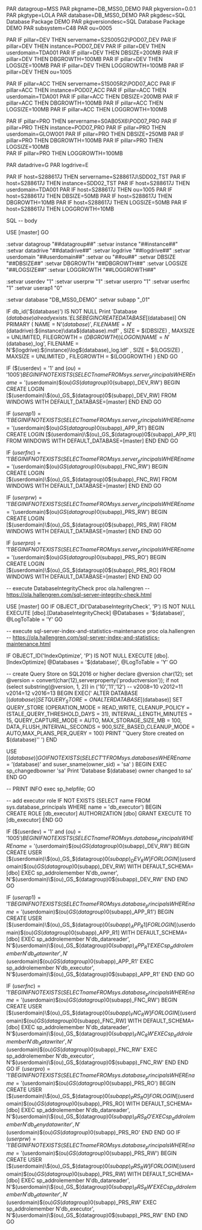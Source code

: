 PAR datagroup=MSS
PAR pkgname=DB_MSS0_DEMO
PAR pkgversion=0.0.1
PAR pkgtype=LOLA
PAR database=DB_MSS0_DEMO
PAR pkgdesc=SQL Database Package DEMO
PAR pkgversiondesc=SQL Database Package DEMO
PAR subsystem=C48
PAR ou=0005

PAR IF pillar=DEV THEN servername=S2S005G2\POD07_DEV
PAR IF pillar=DEV THEN instance=POD07_DEV
PAR IF pillar=DEV THEN userdomain=TDA001 
PAR IF pillar=DEV THEN DBSIZE=200MB 
PAR IF pillar=DEV THEN DBGROWTH=100MB 
PAR IF pillar=DEV THEN LOGSIZE=100MB 
PAR IF pillar=DEV THEN LOGGROWTH=100MB 
PAR IF pillar=DEV THEN ou=1005 

PAR IF pillar=ACC THEN servername=S1S005R2\POD07_ACC
PAR IF pillar=ACC THEN instance=POD07_ACC
PAR IF pillar=ACC THEN userdomain=TDA001 
PAR IF pillar=ACC THEN DBSIZE=200MB 
PAR IF pillar=ACC THEN DBGROWTH=100MB 
PAR IF pillar=ACC THEN LOGSIZE=100MB 
PAR IF pillar=ACC THEN LOGGROWTH=100MB

PAR IF pillar=PRO THEN servername=S0AB05X6\POD07_PRO
PAR IF pillar=PRO THEN instance=POD07_PRO
PAR IF pillar=PRO THEN userdomain=GLOW001 
PAR IF pillar=PRO THEN DBSIZE=250MB 
PAR IF pillar=PRO THEN DBGROWTH=100MB 
PAR IF pillar=PRO THEN LOGSIZE=100MB  
PAR IF pillar=PRO THEN LOGGROWTH=100MB 

PAR datadrive=G
PAR logdrive=E

PAR IF host=S288617J THEN servername=S288617J\SDD02_TST
PAR IF host=S288617J THEN instance=SDD02_TST
PAR IF host=S288617J THEN userdomain=TDA001 
PAR IF host=S288617J THEN ou=1005 
PAR IF host=S288617J THEN DBSIZE=50MB 
PAR IF host=S288617J THEN DBGROWTH=10MB 
PAR IF host=S288617J THEN LOGSIZE=50MB 
PAR IF host=S288617J THEN LOGGROWTH=10MB 

SQL
-- body

USE [master]
GO

:setvar datagroup "##datagroup##"
:setvar instance "##instance##"
:setvar datadrive "##datadrive##"
:setvar logdrive "##logdrive##"
:setvar userdomain "##userdomain##"
:setvar ou "##ou##"
:setvar DBSIZE "##DBSIZE##"
:setvar DBGROWTH "##DBGROWTH##"
:setvar LOGSIZE "##LOGSIZE##"
:setvar LOGGROWTH "##LOGGROWTH##"

:setvar userdev "1"
:setvar userprw "1"
:setvar userpro "1"
:setvar userfnc "1"
:setvar userap1 "0"

:setvar database "DB_MSS0_DEMO"
:setvar subapp "_01"

IF db_id('$(database)') IS NOT NULL
    Print 'Database $(database) already exists.'
ELSE
   BEGIN 
   CREATE DATABASE [$(database)] ON  PRIMARY 
  ( NAME = N'$(database) ', FILENAME = N'$(datadrive):\$(instance)\data\$(database).mdf' , SIZE = $(DBSIZE) , MAXSIZE = UNLIMITED, FILEGROWTH = $(DBGROWTH))
   LOG ON 
  ( NAME = N'$(database)_log', FILENAME = N'$(logdrive):\$(instance)\log\$(database)_log.ldf' , SIZE = $(LOGSIZE)  , MAXSIZE = UNLIMITED , FILEGROWTH = $(LOGGROWTH) )
   END
GO

IF ($(userdev) = '1' and $(ou) = '1005')
BEGIN  
IF NOT EXISTS(SELECT name FROM sys.server_principals WHERE name = '$(userdomain)\$(ou)_GS_$(datagroup)0$(subapp)_DEV_RW') 
   BEGIN  
   CREATE LOGIN [$(userdomain)\$(ou)_GS_$(datagroup)0$(subapp)_DEV_RW] FROM WINDOWS WITH DEFAULT_DATABASE=[master]
   END
END
GO

IF $(userap1) = '1'
BEGIN  
IF NOT EXISTS(SELECT name FROM sys.server_principals WHERE name = '$(userdomain)\$(ou)_GS_$(datagroup)0$(subapp)_APP_R1') 
   BEGIN  
   CREATE LOGIN [$(userdomain)\$(ou)_GS_$(datagroup)0$(subapp)_APP_R1] FROM WINDOWS WITH DEFAULT_DATABASE=[master]
   END
END
GO

IF $(userfnc) = '1'
BEGIN  
IF NOT EXISTS(SELECT name FROM sys.server_principals WHERE name = '$(userdomain)\$(ou)_GS_$(datagroup)0$(subapp)_FNC_RW') 
   BEGIN  
   CREATE LOGIN [$(userdomain)\$(ou)_GS_$(datagroup)0$(subapp)_FNC_RW] FROM WINDOWS WITH DEFAULT_DATABASE=[master]
   END
END
GO

IF $(userprw) = '1'
BEGIN  
IF NOT EXISTS(SELECT name FROM sys.server_principals WHERE name = '$(userdomain)\$(ou)_GS_$(datagroup)0$(subapp)_PRS_RW') 
   BEGIN  
   CREATE LOGIN [$(userdomain)\$(ou)_GS_$(datagroup)0$(subapp)_PRS_RW] FROM WINDOWS WITH DEFAULT_DATABASE=[master]
   END
END
GO 
  
IF $(userpro) = '1'
BEGIN  
IF NOT EXISTS(SELECT name FROM sys.server_principals WHERE name = '$(userdomain)\$(ou)_GS_$(datagroup)0$(subapp)_PRS_RO') 
   BEGIN  
   CREATE LOGIN [$(userdomain)\$(ou)_GS_$(datagroup)0$(subapp)_PRS_RO] FROM WINDOWS WITH DEFAULT_DATABASE=[master]
   END
END
GO 

-- execute DatabaseIntegrityCheck proc ola.hallengren
-- https://ola.hallengren.com/sql-server-integrity-check.html

USE [master]
GO
IF OBJECT_ID('DatabaseIntegrityCheck', 'P') IS NOT NULL
EXECUTE [dbo].[DatabaseIntegrityCheck] @Databases = '$(database)', @LogToTable = 'Y'
GO

-- execute sql-server-index-and-statistics-maintenance proc ola.hallengren
-- https://ola.hallengren.com/sql-server-index-and-statistics-maintenance.html

IF OBJECT_ID('IndexOptimize', 'P') IS NOT NULL
EXECUTE [dbo].[IndexOptimize] @Databases = '$(database)', @LogToTable = 'Y'
GO

-- create Query Store on SQL2016 or higher
declare @version char(12);
set     @version =  convert(char(12),serverproperty('productversion'));
if not (select substring(@version, 1, 2)) in ('10','11','12')      -- v2008=10 v2012=11 v2014=12 v2016=13
   BEGIN
   EXEC('
   ALTER DATABASE [$(database)] SET QUERY_STORE = ON
   ALTER DATABASE [$(database)] SET QUERY_STORE (OPERATION_MODE = READ_WRITE, CLEANUP_POLICY = (STALE_QUERY_THRESHOLD_DAYS = 31), 
             INTERVAL_LENGTH_MINUTES = 15, QUERY_CAPTURE_MODE = AUTO, MAX_STORAGE_SIZE_MB = 100,
             DATA_FLUSH_INTERVAL_SECONDS = 900,SIZE_BASED_CLEANUP_MODE = AUTO,MAX_PLANS_PER_QUERY = 100)
   PRINT ''Query Store created on $(database)''
   ')
   END

  
USE [$(database)]
GO
IF NOT EXISTS(SELECT '1'  FROM sys.databases WHERE name = '$(database)' and suser_sname(owner_sid) = 'sa' ) 
    BEGIN
    EXEC sp_changedbowner 'sa'
    Print 'Database $(database) owner changed to sa'
    END
GO





-- PRINT INFO
exec sp_helpfile;
GO



-- add executor role
IF NOT EXISTS (SELECT name FROM sys.database_principals WHERE name = 'db_executor')
    BEGIN     
    CREATE ROLE [db_executor] AUTHORIZATION [dbo]
    GRANT EXECUTE TO [db_executor]
    END
GO

IF ($(userdev) = '1' and $(ou) = '1005')
BEGIN  
                              IF NOT EXISTS (SELECT name FROM sys.database_principals WHERE name = '$(userdomain)\$(ou)_GS_$(datagroup)0$(subapp)_DEV_RW')
                                             BEGIN  
                                             CREATE USER [$(userdomain)\$(ou)_GS_$(datagroup)0$(subapp)_DEV_RW] FOR LOGIN [$(userdomain)\$(ou)_GS_$(datagroup)0$(subapp)_DEV_RW] WITH DEFAULT_SCHEMA=[dbo]
                                             EXEC sp_addrolemember N'db_owner', N'$(userdomain)\$(ou)_GS_$(datagroup)0$(subapp)_DEV_RW'
                   END
END
GO

IF $(userap1) = '1'
BEGIN  
                              IF NOT EXISTS (SELECT name FROM sys.database_principals WHERE name = '$(userdomain)\$(ou)_GS_$(datagroup)0$(subapp)_APP_R1')
                                             BEGIN  
                                             CREATE USER [$(userdomain)\$(ou)_GS_$(datagroup)0$(subapp)_APP_R1] FOR LOGIN [$(userdomain)\$(ou)_GS_$(datagroup)0$(subapp)_APP_R1] WITH DEFAULT_SCHEMA=[dbo]
                                                              EXEC sp_addrolemember N'db_datareader', N'$(userdomain)\$(ou)_GS_$(datagroup)0$(subapp)_APP_R1'
                                                             EXEC sp_addrolemember N'db_datawriter', N'$(userdomain)\$(ou)_GS_$(datagroup)0$(subapp)_APP_R1'
                       EXEC sp_addrolemember N'db_executor', N'$(userdomain)\$(ou)_GS_$(datagroup)0$(subapp)_APP_R1'
                     END
END
GO

IF $(userfnc) = '1'
BEGIN  
IF NOT EXISTS (SELECT name FROM sys.database_principals WHERE name = '$(userdomain)\$(ou)_GS_$(datagroup)0$(subapp)_FNC_RW')
   BEGIN     
   CREATE USER [$(userdomain)\$(ou)_GS_$(datagroup)0$(subapp)_FNC_RW] FOR LOGIN [$(userdomain)\$(ou)_GS_$(datagroup)0$(subapp)_FNC_RW] WITH DEFAULT_SCHEMA=[dbo]
               EXEC sp_addrolemember N'db_datareader', N'$(userdomain)\$(ou)_GS_$(datagroup)0$(subapp)_FNC_RW'
               EXEC sp_addrolemember N'db_datawriter', N'$(userdomain)\$(ou)_GS_$(datagroup)0$(subapp)_FNC_RW'
               EXEC sp_addrolemember N'db_executor', N'$(userdomain)\$(ou)_GS_$(datagroup)0$(subapp)_FNC_RW'
   END
END
GO
IF $(userpro) = '1'
BEGIN     
IF NOT EXISTS (SELECT name FROM sys.database_principals WHERE name = '$(userdomain)\$(ou)_GS_$(datagroup)0$(subapp)_PRS_RO')
   BEGIN     
   CREATE USER [$(userdomain)\$(ou)_GS_$(datagroup)0$(subapp)_PRS_RO] FOR LOGIN [$(userdomain)\$(ou)_GS_$(datagroup)0$(subapp)_PRS_RO] WITH DEFAULT_SCHEMA=[dbo]
   EXEC sp_addrolemember N'db_datareader', N'$(userdomain)\$(ou)_GS_$(datagroup)0$(subapp)_PRS_RO'
               EXEC sp_addrolemember N'db_denydatawriter', N'$(userdomain)\$(ou)_GS_$(datagroup)0$(subapp)_PRS_RO'
   END
END
GO
IF $(userprw) = '1'
BEGIN  
IF NOT EXISTS (SELECT name FROM sys.database_principals WHERE name = '$(userdomain)\$(ou)_GS_$(datagroup)0$(subapp)_PRS_RW')
   BEGIN     
   CREATE USER [$(userdomain)\$(ou)_GS_$(datagroup)0$(subapp)_PRS_RW] FOR LOGIN [$(userdomain)\$(ou)_GS_$(datagroup)0$(subapp)_PRS_RW] WITH DEFAULT_SCHEMA=[dbo]
   EXEC sp_addrolemember N'db_datareader', N'$(userdomain)\$(ou)_GS_$(datagroup)0$(subapp)_PRS_RW'
               EXEC sp_addrolemember N'db_datawriter', N'$(userdomain)\$(ou)_GS_$(datagroup)0$(subapp)_PRS_RW'
               EXEC sp_addrolemember N'db_executor', N'$(userdomain)\$(ou)_GS_$(datagroup)0$(subapp)_PRS_RW'
   END
END
GO
